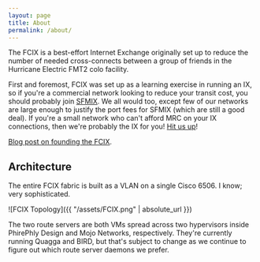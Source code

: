 ```yaml
---
layout: page
title: About
permalink: /about/
---
```


The FCIX is a best-effort Internet Exchange originally set up to reduce the number of needed cross-connects between a group of friends in the Hurricane Electric FMT2 colo facility.

First and foremost, FCIX was set up as a learning exercise in running an IX, so if you're a commercial network looking to reduce your transit cost, you should probably join [SFMIX](https://sfmix.org/). We all would too, except few of our networks are large enough to justify the port fees for SFMIX (which are still a good deal). If you're a small network who can't afford MRC on your IX connections, then we're probably the IX for you! [Hit us up](/connect/)!

[Blog post on founding the FCIX](http://blog.thelifeofkenneth.com/2018/04/creating-internet-exchange-for-even.html).

## Architecture

The entire FCIX fabric is built as a VLAN on a single Cisco 6506. I know; very sophisticated.

![FCIX Topology]({{ "/assets/FCIX.png" | absolute_url }})

The two route servers are both VMs spread across two hypervisors inside PhirePhly Design and Mojo Networks, respectively. They're currently running Quagga and BIRD, but that's subject to change as we continue to figure out which route server daemons we prefer.
